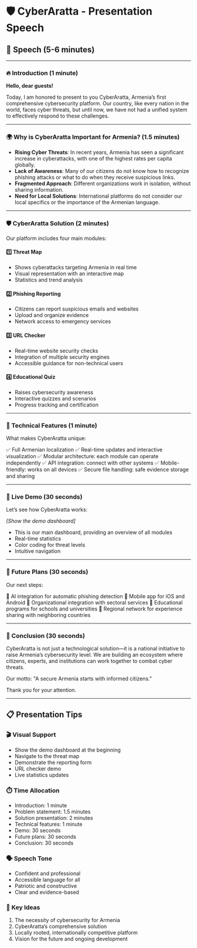 # 🛡️ CyberAratta - Presentation Speech

## 🎤 Speech (5-6 minutes)

---

### 🔥 Introduction (1 minute)

**Hello, dear guests!**

Today, I am honored to present to you CyberAratta, Armenia’s first comprehensive cybersecurity platform. Our country, like every nation in the world, faces cyber threats, but until now, we have not had a unified system to effectively respond to these challenges.

---

### 🌍 Why is CyberAratta Important for Armenia? (1.5 minutes)

- **Rising Cyber Threats**: In recent years, Armenia has seen a significant increase in cyberattacks, with one of the highest rates per capita globally.
- **Lack of Awareness**: Many of our citizens do not know how to recognize phishing attacks or what to do when they receive suspicious links.
- **Fragmented Approach**: Different organizations work in isolation, without sharing information.
- **Need for Local Solutions**: International platforms do not consider our local specifics or the importance of the Armenian language.

---

### 🛡️ CyberAratta Solution (2 minutes)

Our platform includes four main modules:

#### 1️⃣ Threat Map
- Shows cyberattacks targeting Armenia in real time
- Visual representation with an interactive map
- Statistics and trend analysis

#### 2️⃣ Phishing Reporting
- Citizens can report suspicious emails and websites
- Upload and organize evidence
- Network access to emergency services

#### 3️⃣ URL Checker
- Real-time website security checks
- Integration of multiple security engines
- Accessible guidance for non-technical users

#### 4️⃣ Educational Quiz
- Raises cybersecurity awareness
- Interactive quizzes and scenarios
- Progress tracking and certification

---

### 🚀 Technical Features (1 minute)

What makes CyberAratta unique:

✅ Full Armenian localization
✅ Real-time updates and interactive visualization
✅ Modular architecture: each module can operate independently
✅ API integration: connect with other systems
✅ Mobile-friendly: works on all devices
✅ Secure file handling: safe evidence storage and sharing

---

### 🎯 Live Demo (30 seconds)

Let’s see how CyberAratta works:

*[Show the demo dashboard]*
- This is our main dashboard, providing an overview of all modules
- Real-time statistics
- Color coding for threat levels
- Intuitive navigation

---

### 🔮 Future Plans (30 seconds)

Our next steps:

🎯 AI integration for automatic phishing detection
🎯 Mobile app for iOS and Android
🎯 Organizational integration with sectoral services
🎯 Educational programs for schools and universities
🎯 Regional network for experience sharing with neighboring countries

---

### 💪 Conclusion (30 seconds)

CyberAratta is not just a technological solution—it is a national initiative to raise Armenia’s cybersecurity level. We are building an ecosystem where citizens, experts, and institutions can work together to combat cyber threats.

Our motto: "A secure Armenia starts with informed citizens."

Thank you for your attention.

---

## 📋 Presentation Tips

### 🎬 Visual Support
- Show the demo dashboard at the beginning
- Navigate to the threat map
- Demonstrate the reporting form
- URL checker demo
- Live statistics updates

### ⏱️ Time Allocation
- Introduction: 1 minute
- Problem statement: 1.5 minutes
- Solution presentation: 2 minutes
- Technical features: 1 minute
- Demo: 30 seconds
- Future plans: 30 seconds
- Conclusion: 30 seconds

### 🗣️ Speech Tone
- Confident and professional
- Accessible language for all
- Patriotic and constructive
- Clear and evidence-based

### 🎯 Key Ideas
1. The necessity of cybersecurity for Armenia
2. CyberAratta’s comprehensive solution
3. Locally rooted, internationally competitive platform
4. Vision for the future and ongoing development
